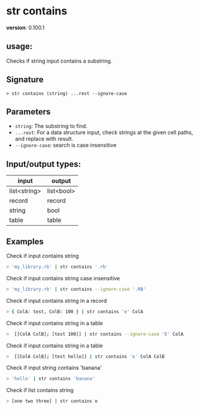 # str contains

**version**: 0.100.1

## **usage**:

Checks if string input contains a substring.

## Signature

`> str contains (string) ...rest --ignore-case`

## Parameters

- `string`: The substring to find.
- `...rest`: For a data structure input, check strings at the given cell paths, and replace with result.
- `--ignore-case`: search is case insensitive

## Input/output types:

| input          | output       |
| -------------- | ------------ |
| list\<string\> | list\<bool\> |
| record         | record       |
| string         | bool         |
| table          | table        |

## Examples

Check if input contains string

```bash
> 'my_library.rb' | str contains '.rb'
```

Check if input contains string case insensitive

```bash
> 'my_library.rb' | str contains --ignore-case '.RB'
```

Check if input contains string in a record

```bash
> { ColA: test, ColB: 100 } | str contains 'e' ColA
```

Check if input contains string in a table

```bash
>  [[ColA ColB]; [test 100]] | str contains --ignore-case 'E' ColA
```

Check if input contains string in a table

```bash
>  [[ColA ColB]; [test hello]] | str contains 'e' ColA ColB
```

Check if input string contains 'banana'

```bash
> 'hello' | str contains 'banana'
```

Check if list contains string

```bash
> [one two three] | str contains o
```
